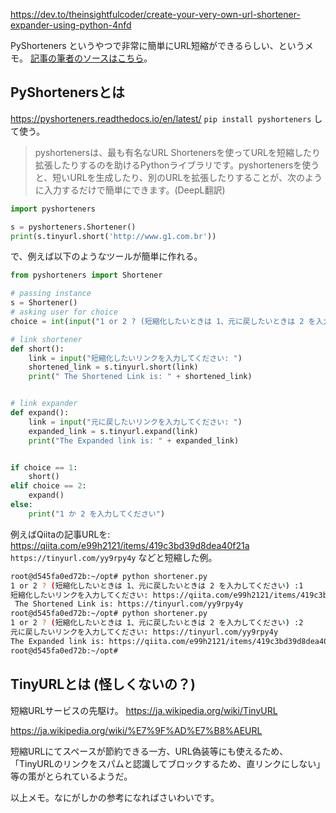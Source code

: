 

https://dev.to/theinsightfulcoder/create-your-very-own-url-shortener-expander-using-python-4nfd

PyShorteners というやつで非常に簡単にURL短縮ができるらしい、というメモ。
[記事の筆者のソースはこちら](https://github.com/SaiAshish-Konchada/Python-Projects-for-Beginners/tree/main/URL%20Shortener%20%26%20Expander)。



## PyShortenersとは

https://pyshorteners.readthedocs.io/en/latest/
`pip install pyshorteners` して使う。

>pyshortenersは、最も有名なURL Shortenersを使ってURLを短縮したり拡張したりするのを助けるPythonライブラリです。pyshortenersを使うと、短いURLを生成したり、別のURLを拡張したりすることが、次のように入力するだけで簡単にできます。(DeepL翻訳)

```sample.py
import pyshorteners

s = pyshorteners.Shortener()
print(s.tinyurl.short('http://www.g1.com.br'))
```


で、例えば以下のようなツールが簡単に作れる。

```shortener.py
from pyshorteners import Shortener

# passing instance
s = Shortener()
# asking user for choice
choice = int(input("1 or 2 ? (短縮化したいときは 1、元に戻したいときは 2 を入力してください) :"))

# link shortener
def short():
    link = input("短縮化したいリンクを入力してください: ")
    shortened_link = s.tinyurl.short(link)
    print(" The Shortened Link is: " + shortened_link)


# link expander
def expand():
    link = input("元に戻したいリンクを入力してください: ")
    expanded_link = s.tinyurl.expand(link)
    print("The Expanded link is: " + expanded_link)


if choice == 1:
    short()
elif choice == 2:
    expand()
else:
    print("1 か 2 を入力してください")
```


例えばQiitaの記事URLを: https://qiita.com/e99h2121/items/419c3bd39d8dea40f21a
`https://tinyurl.com/yy9rpy4y` などと短縮した例。

```bash
root@d545fa0ed72b:~/opt# python shortener.py
1 or 2 ? (短縮化したいときは 1、元に戻したいときは 2 を入力してください) :1
短縮化したいリンクを入力してください: https://qiita.com/e99h2121/items/419c3bd39d8dea40f21a
 The Shortened Link is: https://tinyurl.com/yy9rpy4y
root@d545fa0ed72b:~/opt# python shortener.py
1 or 2 ? (短縮化したいときは 1、元に戻したいときは 2 を入力してください) :2
元に戻したいリンクを入力してください: https://tinyurl.com/yy9rpy4y
The Expanded link is: https://qiita.com/e99h2121/items/419c3bd39d8dea40f21a
root@d545fa0ed72b:~/opt#
```

## TinyURLとは (怪しくないの？)

短縮URLサービスの先駆け。
https://ja.wikipedia.org/wiki/TinyURL


https://ja.wikipedia.org/wiki/%E7%9F%AD%E7%B8%AEURL

短縮URLにてスペースが節約できる一方、URL偽装等にも使えるため、「TinyURLのリンクをスパムと認識してブロックするため、直リンクにしない」等の策がとられているようだ。

以上メモ。なにがしかの参考になればさいわいです。
